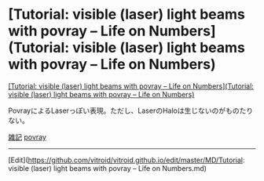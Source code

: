 # [Tutorial: visible (laser) light beams with povray – Life on Numbers](Tutorial: visible (laser) light beams with povray – Life on Numbers)



[[Tutorial: visible (laser) light beams with povray – Life on Numbers](Tutorial: visible (laser) light beams with povray – Life on Numbers)](https://guido.vonrudorff.de/2013/tutorial-visible-laser-light-beams-with-povray/)

PovrayによるLaserっぽい表現。ただし、LaserのHaloは生じないのがものたりない。



[雑記](雑記) [povray](povray) 




----
[Edit](https://github.com/vitroid/vitroid.github.io/edit/master/MD/Tutorial: visible (laser) light beams with povray – Life on Numbers.md)
